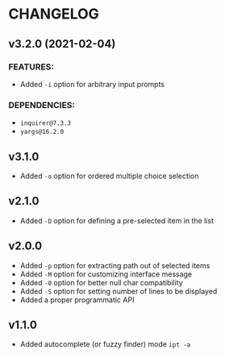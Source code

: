 # CHANGELOG

## v3.2.0 (2021-02-04)

### FEATURES:
- Added `-i` option for arbitrary input prompts

### DEPENDENCIES:
- `inquirer@7.3.3`
- `yargs@16.2.0`

## v3.1.0
- Added `-o` option for ordered multiple choice selection

## v2.1.0
- Added `-D` option for defining a pre-selected item in the list

## v2.0.0
- Added `-p` option for extracting path out of selected items
- Added `-M` option for customizing interface message
- Added `-0` option for better null char compatibility
- Added `-S` option for setting number of lines to be displayed
- Added a proper programmatic API

## v1.1.0
- Added autocomplete (or fuzzy finder) mode `ipt -a`
